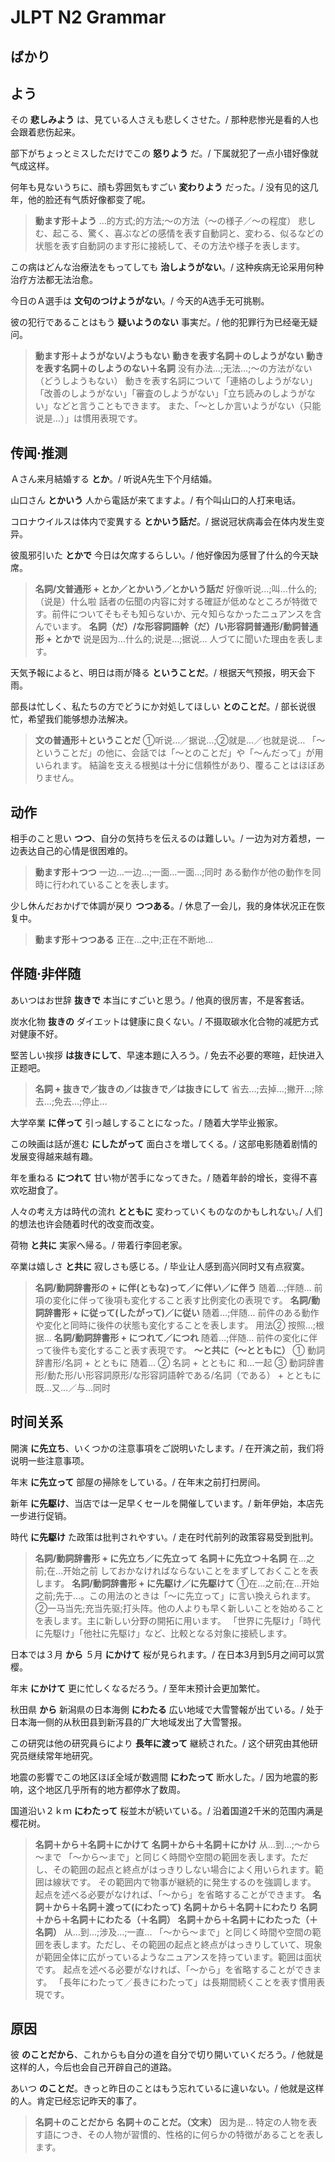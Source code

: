 # JLPT N2 Grammar

## ばかり

## よう

その **悲しみよう** は、見ている人さえも悲しくさせた。/ 那种悲惨光是看的人也会跟着悲伤起来。

部下がちょっとミスしただけでこの **怒りよう** だ。/ 下属就犯了一点小错好像就气成这样。

何年も見ないうちに、顔も雰囲気もすごい **変わりよう** だった。/ 没有见的这几年，他的脸还有气质好像都变了呢。

> **動ます形＋よう**
> …的方式;的方法;～の方法（～の様子／～の程度）
> 悲しむ、起こる、驚く、喜ぶなどの感情を表す自動詞と、変わる、似るなどの状態を表す自動詞のます形に接続して、その方法や様子を表します。

この病はどんな治療法をもってしても **治しようがない**。/ 这种疾病无论采用何种治疗方法都无法治愈。

今日のＡ選手は **文句のつけようがない**。/ 今天的A选手无可挑剔。

彼の犯行であることはもう **疑いようのない** 事実だ。/ 他的犯罪行为已经毫无疑问。

> **動ます形＋ようがない/ようもない**
> **動きを表す名詞＋のしようがない**
> **動きを表す名詞＋のしようのない＋名詞**
> 没有办法…;无法…;～の方法がない（どうしようもない）
> 動きを表す名詞について「連絡のしようがない」「改善のしようがない」「審査のしようがない」「立ち読みのしようがない」などと言うこともできます。
> また、「～としか言いようがない（只能说是…）」は慣用表現です。

## 传闻·推测

Ａさん来月結婚する **とか**。/ 听说A先生下个月结婚。

山口さん **とかいう** 人から電話が来てますよ。/ 有个叫山口的人打来电话。

コロナウイルスは体内で変異する **とかいう話だ**。/ 据说冠状病毒会在体内发生变异。

彼風邪引いた **とかで** 今日は欠席するらしい。/ 他好像因为感冒了什么的今天缺席。

> **名詞/文普通形 + とか／とかいう／とかいう話だ**
> 好像听说…;叫…什么的;（说是）什么啦
> 話者の伝聞の内容に対する確証が低めなところが特徴です。前件についてそもそも知らないか、元々知らなかったニュアンスを含んでいます。
> **名詞（だ）/な形容詞語幹（だ）/い形容詞普通形/動詞普通形 + とかで**
> 说是因为…什么的;说是…;据说…
> 人づてに聞いた理由を表します。

天気予報によると、明日は雨が降る **ということだ**。/ 根据天气预报，明天会下雨。

部長は忙しく、私たちの方でどうにか対処してほしい **とのことだ**。/ 部长说很忙，希望我们能够想办法解决。

> **文の普通形＋ということだ**
> ①听说…／据说…;②就是…／也就是说…
> 「～ということだ」の他に、会話では「～とのことだ」や「～んだって」が用いられます。
> 結論を支える根拠は十分に信頼性があり、覆ることはほぼありません。

## 动作

相手のこと思い **つつ**、自分の気持ちを伝えるのは難しい。/ 一边为对方着想，一边表达自己的心情是很困难的。

> **動ます形＋つつ**
> 一边…一边…;一面…一面…;同时
> ある動作が他の動作を同時に行われていることを表します。

少し休んだおかげで体調が戻り **つつある**。/ 休息了一会儿，我的身体状况正在恢复中。

> **動ます形＋つつある**
> 正在…之中;正在不断地…


## 伴随·非伴随

あいつはお世辞 **抜きで** 本当にすごいと思う。/ 他真的很厉害，不是客套话。

炭水化物 **抜きの** ダイエットは健康に良くない。/ 不摄取碳水化合物的减肥方式对健康不好。

堅苦しい挨拶 **は抜きにして**、早速本題に入ろう。/ 免去不必要的寒暄，赶快进入正题吧。

> **名詞 + 抜きで／抜きの／は抜きで／は抜きにして**
> 省去…;去掉…;撇开…;除去…;免去…;停止…


大学卒業 **に伴って** 引っ越しすることになった。/ 随着大学毕业搬家。

この映画は話が進む **にしたがって** 面白さを増してくる。/ 这部电影随着剧情的发展变得越来越有趣。

年を重ねる **につれて** 甘い物が苦手になってきた。/ 随着年龄的增长，变得不喜欢吃甜食了。

人々の考え方は時代の流れ **とともに** 変わっていくものなのかもしれない｡/ 人们的想法也许会随着时代的改变而改变。

荷物 **と共に** 実家へ帰る。/ 带着行李回老家。

卒業は嬉しさ **と共に** 寂しさも感じる。/ 毕业让人感到高兴同时又有点寂寞。

> **名詞/動詞辞書形の + に伴(ともな)って／に伴い／に伴う**
> 随着…;伴随…
> 前項の変化に伴って後項も変化すること表す比例変化の表現です。
> **名詞/動詞辞書形 + に従って(したがって)／に従い**
> 随着…;伴随…
> 前件のある動作や変化と同時に後件の状態も変化することを表します。
> 用法② 按照…;根据…
> **名詞/動詞辞書形 + につれて／につれ**
> 随着…;伴随…
> 前件の変化に伴って後件も変化すること表す表現です。
> **～と共に（～とともに）**
> ① 動詞辞書形/名詞 + とともに 随着…
> ② 名詞 + とともに 和…一起
> ③ 動詞辞書形/動た形/い形容詞原形/な形容詞語幹である/名詞（である） + とともに 既…又…／与…同时

## 时间关系

開演 **に先立ち**、いくつかの注意事項をご説明いたします。/ 在开演之前，我们将说明一些注意事项。

年末 **に先立って** 部屋の掃除をしている。/ 在年末之前打扫房间。

新年 **に先駆け**、当店では一足早くセールを開催しています。/ 新年伊始，本店先一步进行促销。

時代 **に先駆け** た政策は批判されやすい。/ 走在时代前列的政策容易受到批判。

> **名詞/動詞辞書形 + に先立ち／に先立って**
> **名詞＋に先立つ＋名詞**
> 在…之前;在…开始之前
> しておかなければならないことをまずしておくことを表します。
> **名詞/動詞辞書形 + に先駆け／に先駆けて**
> ①在…之前;在…开始之前;先于…。この用法のときは「～に先立って」に言い換えられます。
> ②一马当先;充当先驱;打头阵。他の人よりも早く新しいことを始めることを表します。主に新しい分野の開拓に用います。
> 「世界に先駆け」「時代に先駆け」「他社に先駆け」など、比較となる対象に接続します。

日本では３月 **から** ５月 **にかけて** 桜が見られます。/ 在日本3月到5月之间可以赏樱。

年末 **にかけて** 更に忙しくなるだろう。/ 至年末预计会更加繁忙。

秋田県 **から** 新潟県の日本海側 **にわたる** 広い地域で大雪警報が出ている。/ 处于日本海一侧的从秋田县到新泻县的广大地域发出了大雪警报。

この研究は他の研究員らにより **長年に渡って** 継続された。/ 这个研究由其他研究员继续常年地研究。

地震の影響でこの地区ほぼ全域が数週間 **にわたって** 断水した。/ 因为地震的影响，这个地区几乎所有的地方都停水了数周。

国道沿い２ｋｍ **にわたって** 桜並木が続いている。/ 沿着国道2千米的范围内满是樱花树。

> **名詞＋から＋名詞＋にかけて**
> **名詞＋から＋名詞＋にかけ**
> 从…到…;～から～まで
> 「～から～まで」と同じく時間や空間の範囲を表します。ただし、その範囲の起点と終点がはっきりしない場合によく用いられます。範囲は線状です。
> その範囲内で物事が継続的に発生するのを強調します。
> 起点を述べる必要がなければ、「～から」を省略することができます。
> **名詞＋から＋名詞＋渡って(にわたって)**
> **名詞＋から＋名詞＋にわたり**
> **名詞＋から＋名詞＋にわたる（＋名詞）**
> **名詞＋から＋名詞＋にわたった（＋名詞）**
> 从…到…;涉及…;一直…
> 「～から～まで」と同じく時間や空間の範囲を表します。ただし、その範囲の起点と終点がはっきりしていて、現象が範囲全体に広がっているようなニュアンスを持っています。範囲は面状です。
> 起点を述べる必要がなければ、「～から」を省略することができます。
> 「長年にわたって／長きにわたって」は長期間続くことを表す慣用表現です。

## 原因

彼 **のことだから**、これからも自分の道を自分で切り開いていくだろう。/ 他就是这样的人，今后也会自己开辟自己的道路。

あいつ **のことだ**。きっと昨日のことはもう忘れているに違いない。/ 他就是这样的人。肯定已经忘记昨天的事了。

> **名詞＋のことだから**
> **名詞＋のことだ。（文末）**
> 因为是…
> 特定の人物を表す語につき、その人物が習慣的、性格的に何らかの特徴があることを表します。
